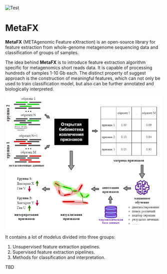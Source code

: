 ![Test](https://github.com/ivartb/metafx_new/actions/workflows/test.yml/badge.svg)

# MetaFX

**MetaFX** (METAgenomic Feature eXtraction) is an open-source library for feature extraction from whole-genome metagenome sequencing data and classification of groups of samples.

The idea behind **MetaFX** is to introduce feature extraction algorithm specific for metagenomics short reads data. It is capable of processing hundreds of samples 1-10 Gb each. The distinct property of suggest approach is the construction of meaningful features, which can not only be used to train classification model, but also can be further annotated and biologically interpreted.

![idea](./img/idea.png)


It contains a lot of modelus divided into three groups:

1. Unsupervised feature extraction pipelines.
2. Supervised feature extraction pipelines.
3. Methods for classification and interpretation.


TBD
